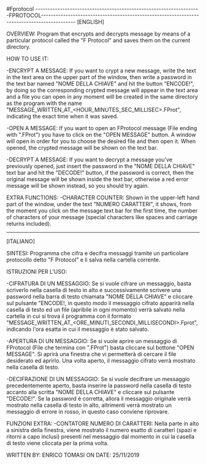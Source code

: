 #Fprotocol
-------------------------------------------------------------------FPROTOCOL--------------------------------------------------------------------------------------------
[ENGLISH]

OVERVIEW: Program that encrypts and decrypts message by means of a particular protocol called the "F Protocol" and saves them on the current directory.

HOW TO USE IT: 

-ENCRYPT A MESSAGE: If you want to crypt a new message, write the text in the text area on the upper part of the window, then write a password in the text bar named
"NOME DELLA CHIAVE" and hit the button "ENCODE!", by doing so the corresponding crypted message will appear in the text area and a file you can open in any
moment will be created in the same directory as the program with the name "MESSAGE_WRITTEN_AT_<HOUR_MINUTES_SEC_MILLISEC>.FProt", indicating the exact time when
it was saved.

-OPEN A MESSAGE: If you want to open an FProtocol message (File ending with ".FProt") you have to click on the "OPEN MESSAGE" button. A window will open
in order for you to choose the desired file and then open it. When opened, the crypted message will be shown on the text bar.

-DECRYPT A MESSAGE: If you want to decrypt a message you've previously opened, just insert the password in the "NOME DELLA CHIAVE" text bar and hit the "DECODE!"
button, if the password is correct, then the original message will be shown inside the text bar, otherwise a red error message will be shown instead, so you should
try again.

EXTRA FUNCTIONS:
-CHARACTER COUNTER: Shown in the upper-left hand part of the window, under the text "NUMERO CARATTERI", it shows, from the moment you click on the message text bar for
the first time, the number of characters of your message (special characters like spaces and carriage returns included).

------------------------------------------------------------------------------------------------------------------------------------------------------------------------
[ITALIANO]

SINTESI: Programma che cifra e decifra messaggi tramite un particolare protocollo detto "F Protocol" e li salva nella cartella corrente.

ISTRUZIONI PER L'USO:

-CIFRATURA DI UN MESSAGGIO: Se si vuole cifrare un messaggio, basta scriverlo nella casella di testo in alto e successivamente scrivere una password nella barra di testo
chiamata "NOME DELLA CHIAVE" e cliccare sul pulsante "ENCODE!, in questo modo il messaggio cifrato apparirà nella casella di testo ed un file (apribile in ogni momento)
verrà salvato nella cartella in cui si trova il programma con il formato "MESSAGE_WRITTEN_AT_<ORE_MINUTI_SECONDI_MILLISECONDI>.Fprot", indicando l'ora esatta in cui il 
messaggio è stato salvato.

-APERTURA DI UN MESSAGGIO: Se si vuole aprire un messaggio di FProtocol (File che termina con ".FProt") basta cliccare sul bottone "OPEN MESSAGE". Si aprirà una finestra
che vi permetterà di cercare il file desiderato ed aprirlo. Una volta aperto, il messaggio cifrato verrà mostrato nella casella di testo.

-DECIFRAZIONE DI UN MESSAGGIO: Se si vuole decifrare un messaggio precedentemente aperto, basta inserire la password nella casella di testo accanto alla scritta "NOME DELLA
CHIAVE" e cliccare sul pulsante "DECODE!". Se la password è corretta, allora il messaggio originale verrà mostrato nella casella di testo in alto, altrimenti verrà mostrato
un messaggio di errore in rosso, in questo caso conviene riprovare.

FUNZIONI EXTRA:
-CONTATORE NUMERO DI CARATTERI: Nella parte in alto a sinistra della finestra, viene mostrato il numero esatto di caratteri (spazi e ritorni a capo inclusi) presenti nel messaggio
dal momento in cui la casella di testo viene cliccata per la prima volta.


WRITTEN BY: ENRICO TOMASI  ON DATE: 25/11/2019
